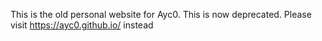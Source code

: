 This is the old personal website for Ayc0. This is now deprecated. Please visit https://ayc0.github.io/ instead
